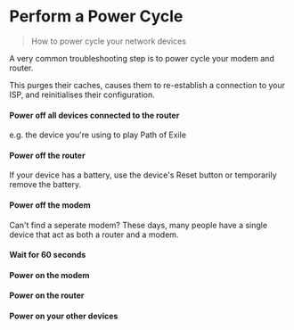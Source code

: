 # Perform a Power Cycle

> How to power cycle your network devices

A very common troubleshooting step is to power cycle your modem and router.

This purges their caches, causes them to re-establish a connection to your ISP, and reinitialises their configuration.

<steps level="4">

#### Power off all devices connected to the router

e.g. the device you're using to play Path of Exile

#### Power off the router

<tip>

If your device has a battery, use the device's Reset button or temporarily remove the battery.

</tip>

#### Power off the modem

<note>

Can't find a seperate modem? These days, many people have a single device that act as both a router and a modem.

</note>

#### Wait for 60 seconds

#### Power on the modem

#### Power on the router

#### Power on your other devices

</steps>
